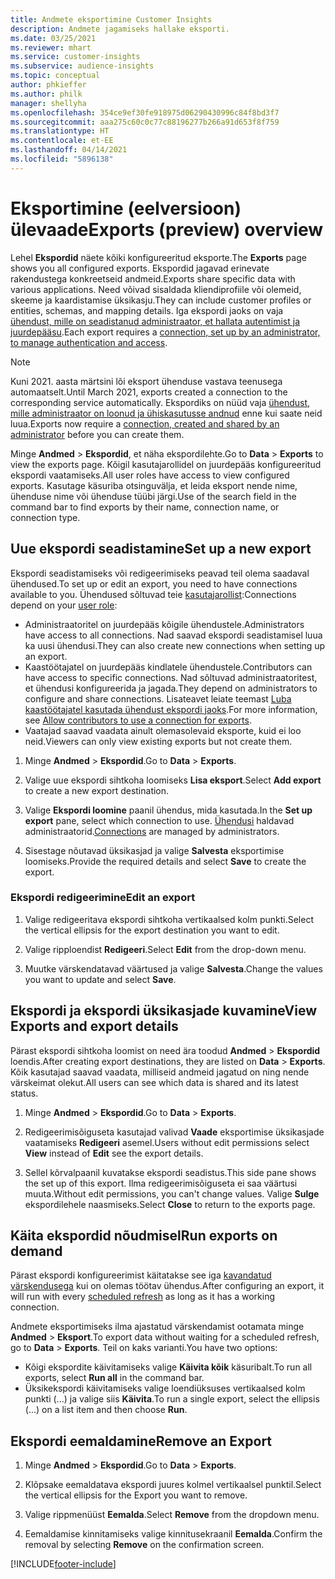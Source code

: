 ```yaml
---
title: Andmete eksportimine Customer Insights
description: Andmete jagamiseks hallake eksporti.
ms.date: 03/25/2021
ms.reviewer: mhart
ms.service: customer-insights
ms.subservice: audience-insights
ms.topic: conceptual
author: phkieffer
ms.author: philk
manager: shellyha
ms.openlocfilehash: 354ce9ef30fe918975d06290430996c84f8bd3f7
ms.sourcegitcommit: aaa275c60c0c77c88196277b266a91d653f8f759
ms.translationtype: HT
ms.contentlocale: et-EE
ms.lasthandoff: 04/14/2021
ms.locfileid: "5896138"
---
```

# <a name="exports-preview-overview"></a><span data-ttu-id="66ac5-103">Eksportimine (eelversioon) ülevaade</span><span class="sxs-lookup"><span data-stu-id="66ac5-103">Exports (preview) overview</span></span>

<span data-ttu-id="66ac5-104">Lehel **Ekspordid** näete kõiki konfigureeritud eksporte.</span><span class="sxs-lookup"><span data-stu-id="66ac5-104">The **Exports** page shows you all configured exports.</span></span> <span data-ttu-id="66ac5-105">Ekspordid jagavad erinevate rakendustega konkreetseid andmeid.</span><span class="sxs-lookup"><span data-stu-id="66ac5-105">Exports share specific data with various applications.</span></span> <span data-ttu-id="66ac5-106">Need võivad sisaldada kliendiprofiile või olemeid, skeeme ja kaardistamise üksikasju.</span><span class="sxs-lookup"><span data-stu-id="66ac5-106">They can include customer profiles or entities, schemas, and mapping details.</span></span> <span data-ttu-id="66ac5-107">Iga ekspordi jaoks on vaja [ühendust, mille on seadistanud administraator, et hallata autentimist ja juurdepääsu](connections.md).</span><span class="sxs-lookup"><span data-stu-id="66ac5-107">Each export requires a [connection, set up by an administrator, to manage authentication and access](connections.md).</span></span>

> [!NOTE]
> <span data-ttu-id="66ac5-108">Kuni 2021. aasta märtsini lõi eksport ühenduse vastava teenusega automaatselt.</span><span class="sxs-lookup"><span data-stu-id="66ac5-108">Until March 2021, exports created a connection to the corresponding service automatically.</span></span> <span data-ttu-id="66ac5-109">Ekspordiks on nüüd vaja [ühendust, mille administraator on loonud ja ühiskasutusse andnud](connections.md) enne kui saate neid luua.</span><span class="sxs-lookup"><span data-stu-id="66ac5-109">Exports now require a [connection, created and shared by an administrator](connections.md) before you can create them.</span></span>

<span data-ttu-id="66ac5-110">Minge **Andmed** > **Ekspordid**, et näha ekspordilehte.</span><span class="sxs-lookup"><span data-stu-id="66ac5-110">Go to **Data** > **Exports** to view the exports page.</span></span> <span data-ttu-id="66ac5-111">Kõigil kasutajarollidel on juurdepääs konfigureeritud ekspordi vaatamiseks.</span><span class="sxs-lookup"><span data-stu-id="66ac5-111">All user roles have access to view configured exports.</span></span> <span data-ttu-id="66ac5-112">Kasutage käsuriba otsinguvälja, et leida eksport nende nime, ühenduse nime või ühenduse tüübi järgi.</span><span class="sxs-lookup"><span data-stu-id="66ac5-112">Use of the search field in the command bar to find exports by their name, connection name, or connection type.</span></span>

## <a name="set-up-a-new-export"></a><span data-ttu-id="66ac5-113">Uue ekspordi seadistamine</span><span class="sxs-lookup"><span data-stu-id="66ac5-113">Set up a new export</span></span>

<span data-ttu-id="66ac5-114">Ekspordi seadistamiseks või redigeerimiseks peavad teil olema saadaval ühendused.</span><span class="sxs-lookup"><span data-stu-id="66ac5-114">To set up or edit an export, you need to have connections available to you.</span></span> <span data-ttu-id="66ac5-115">Ühendused sõltuvad teie [kasutajarollist](permissions.md):</span><span class="sxs-lookup"><span data-stu-id="66ac5-115">Connections depend on your [user role](permissions.md):</span></span>
- <span data-ttu-id="66ac5-116">Administraatoritel on juurdepääs kõigile ühendustele.</span><span class="sxs-lookup"><span data-stu-id="66ac5-116">Administrators have access to all connections.</span></span> <span data-ttu-id="66ac5-117">Nad saavad ekspordi seadistamisel luua ka uusi ühendusi.</span><span class="sxs-lookup"><span data-stu-id="66ac5-117">They can also create new connections when setting up an export.</span></span>
- <span data-ttu-id="66ac5-118">Kaastöötajatel on juurdepääs kindlatele ühendustele.</span><span class="sxs-lookup"><span data-stu-id="66ac5-118">Contributors can have access to specific connections.</span></span> <span data-ttu-id="66ac5-119">Nad sõltuvad administraatoritest, et ühendusi konfigureerida ja jagada.</span><span class="sxs-lookup"><span data-stu-id="66ac5-119">They depend on administrators to configure and share connections.</span></span> <span data-ttu-id="66ac5-120">Lisateavet leiate teemast [Luba kaastöötajatel kasutada ühendust ekspordi jaoks](connections.md#allow-contributors-to-use-a-connection-for-exports).</span><span class="sxs-lookup"><span data-stu-id="66ac5-120">For more information, see [Allow contributors to use a connection for exports](connections.md#allow-contributors-to-use-a-connection-for-exports).</span></span>
- <span data-ttu-id="66ac5-121">Vaatajad saavad vaadata ainult olemasolevaid eksporte, kuid ei loo neid.</span><span class="sxs-lookup"><span data-stu-id="66ac5-121">Viewers can only view existing exports but not create them.</span></span>

1. <span data-ttu-id="66ac5-122">Minge **Andmed** > **Ekspordid**.</span><span class="sxs-lookup"><span data-stu-id="66ac5-122">Go to **Data** > **Exports**.</span></span>

1. <span data-ttu-id="66ac5-123">Valige uue ekspordi sihtkoha loomiseks **Lisa eksport**.</span><span class="sxs-lookup"><span data-stu-id="66ac5-123">Select **Add export** to create a new export destination.</span></span>

1. <span data-ttu-id="66ac5-124">Valige **Ekspordi loomine** paanil ühendus, mida kasutada.</span><span class="sxs-lookup"><span data-stu-id="66ac5-124">In the **Set up export** pane, select which connection to use.</span></span> <span data-ttu-id="66ac5-125">[Ühendusi](connections.md) haldavad administraatorid.</span><span class="sxs-lookup"><span data-stu-id="66ac5-125">[Connections](connections.md) are managed by administrators.</span></span> 

1. <span data-ttu-id="66ac5-126">Sisestage nõutavad üksikasjad ja valige **Salvesta** eksportimise loomiseks.</span><span class="sxs-lookup"><span data-stu-id="66ac5-126">Provide the required details and select **Save** to create the export.</span></span>

### <a name="edit-an-export"></a><span data-ttu-id="66ac5-127">Ekspordi redigeerimine</span><span class="sxs-lookup"><span data-stu-id="66ac5-127">Edit an export</span></span>

1. <span data-ttu-id="66ac5-128">Valige redigeeritava ekspordi sihtkoha vertikaalsed kolm punkti.</span><span class="sxs-lookup"><span data-stu-id="66ac5-128">Select the vertical ellipsis for the export destination you want to edit.</span></span>

1. <span data-ttu-id="66ac5-129">Valige ripploendist **Redigeeri**.</span><span class="sxs-lookup"><span data-stu-id="66ac5-129">Select **Edit** from the drop-down menu.</span></span>

1. <span data-ttu-id="66ac5-130">Muutke värskendatavad väärtused ja valige **Salvesta**.</span><span class="sxs-lookup"><span data-stu-id="66ac5-130">Change the values you want to update and select **Save**.</span></span>

## <a name="view-exports-and-export-details"></a><span data-ttu-id="66ac5-131">Ekspordi ja ekspordi üksikasjade kuvamine</span><span class="sxs-lookup"><span data-stu-id="66ac5-131">View Exports and export details</span></span>

<span data-ttu-id="66ac5-132">Pärast ekspordi sihtkoha loomist on need ära toodud **Andmed** > **Ekspordid** loendis.</span><span class="sxs-lookup"><span data-stu-id="66ac5-132">After creating export destinations, they are listed on **Data** > **Exports**.</span></span> <span data-ttu-id="66ac5-133">Kõik kasutajad saavad vaadata, milliseid andmeid jagatud on ning nende värskeimat olekut.</span><span class="sxs-lookup"><span data-stu-id="66ac5-133">All users can see which data is shared and its latest status.</span></span>

1. <span data-ttu-id="66ac5-134">Minge **Andmed** > **Ekspordid**.</span><span class="sxs-lookup"><span data-stu-id="66ac5-134">Go to **Data** > **Exports**.</span></span>

1. <span data-ttu-id="66ac5-135">Redigeerimisõiguseta kasutajad valivad **Vaade** eksportimise üksikasjade vaatamiseks **Redigeeri** asemel.</span><span class="sxs-lookup"><span data-stu-id="66ac5-135">Users without edit permissions select **View** instead of **Edit** see the export details.</span></span>

1. <span data-ttu-id="66ac5-136">Sellel kõrvalpaanil kuvatakse ekspordi seadistus.</span><span class="sxs-lookup"><span data-stu-id="66ac5-136">This side pane shows the set up of this export.</span></span> <span data-ttu-id="66ac5-137">Ilma redigeerimisõiguseta ei saa väärtusi muuta.</span><span class="sxs-lookup"><span data-stu-id="66ac5-137">Without edit permissions, you can't change values.</span></span> <span data-ttu-id="66ac5-138">Valige **Sulge** ekspordilehele naasmiseks.</span><span class="sxs-lookup"><span data-stu-id="66ac5-138">Select **Close** to return to the exports page.</span></span>

## <a name="run-exports-on-demand"></a><span data-ttu-id="66ac5-139">Käita ekspordid nõudmisel</span><span class="sxs-lookup"><span data-stu-id="66ac5-139">Run exports on demand</span></span>

<span data-ttu-id="66ac5-140">Pärast ekspordi konfigureerimist käitatakse see iga [kavandatud värskendusega](system.md#schedule-tab) kui on olemas töötav ühendus.</span><span class="sxs-lookup"><span data-stu-id="66ac5-140">After configuring an export, it will run with every [scheduled refresh](system.md#schedule-tab) as long as it has a working connection.</span></span>

<span data-ttu-id="66ac5-141">Andmete eksportimiseks ilma ajastatud värskendamist ootamata minge **Andmed** > **Eksport**.</span><span class="sxs-lookup"><span data-stu-id="66ac5-141">To export data without waiting for a scheduled refresh, go to **Data** > **Exports**.</span></span> <span data-ttu-id="66ac5-142">Teil on kaks varianti.</span><span class="sxs-lookup"><span data-stu-id="66ac5-142">You have two options:</span></span>

- <span data-ttu-id="66ac5-143">Kõigi ekspordite käivitamiseks valige **Käivita kõik** käsuribalt.</span><span class="sxs-lookup"><span data-stu-id="66ac5-143">To run all exports, select **Run all** in the command bar.</span></span> 
- <span data-ttu-id="66ac5-144">Üksikekspordi käivitamiseks valige loendiüksuses vertikaalsed kolm punkti (...) ja valige siis **Käivita**.</span><span class="sxs-lookup"><span data-stu-id="66ac5-144">To run a single export, select the ellipsis (...) on a list item and then choose **Run**.</span></span>

## <a name="remove-an-export"></a><span data-ttu-id="66ac5-145">Ekspordi eemaldamine</span><span class="sxs-lookup"><span data-stu-id="66ac5-145">Remove an Export</span></span>

1. <span data-ttu-id="66ac5-146">Minge **Andmed** > **Ekspordid**.</span><span class="sxs-lookup"><span data-stu-id="66ac5-146">Go to **Data** > **Exports**.</span></span>

1. <span data-ttu-id="66ac5-147">Klõpsake eemaldatava ekspordi juures kolmel vertikaalsel punktil.</span><span class="sxs-lookup"><span data-stu-id="66ac5-147">Select the vertical ellipsis for the Export you want to remove.</span></span>

1. <span data-ttu-id="66ac5-148">Valige rippmenüüst **Eemalda**.</span><span class="sxs-lookup"><span data-stu-id="66ac5-148">Select **Remove** from the dropdown menu.</span></span>

1. <span data-ttu-id="66ac5-149">Eemaldamise kinnitamiseks valige kinnitusekraanil **Eemalda**.</span><span class="sxs-lookup"><span data-stu-id="66ac5-149">Confirm the removal by selecting **Remove** on the confirmation screen.</span></span>


[!INCLUDE[footer-include](../includes/footer-banner.md)]
